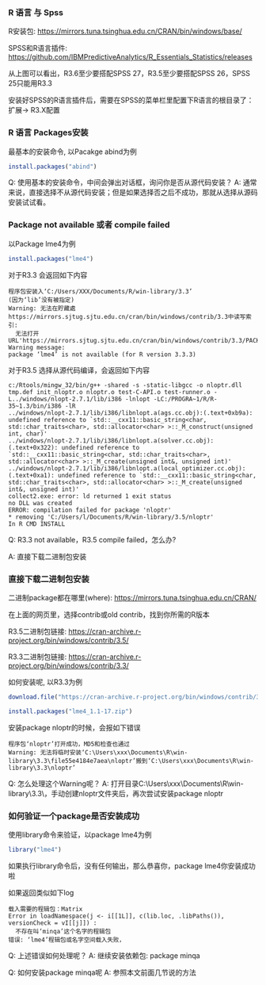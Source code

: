 ### R 语言 与 Spss

R安装包: https://mirrors.tuna.tsinghua.edu.cn/CRAN/bin/windows/base/

SPSS和R语言插件: https://github.com/IBMPredictiveAnalytics/R_Essentials_Statistics/releases

从上图可以看出，R3.6至少要搭配SPSS 27，R3.5至少要搭配SPSS 26，SPSS 25只能用R3.3

安装好SPSS的R语言插件后，需要在SPSS的菜单栏里配置下R语言的根目录了：扩展-> R3.X配置

### R 语言 Packages安装

最基本的安装命令, 以Pacakge abind为例

```R
install.packages("abind") 
```

Q: 使用基本的安装命令，中间会弹出对话框，询问你是否从源代码安装？
A: 通常来说，直接选择不从源代码安装；但是如果选择否之后不成功，那就从选择从源码安装试试看。


### Package not available 或者 compile failed

以Package lme4为例

```R
install.packages("lme4") 
```

对于R3.3 会返回如下内容
```log
程序包安装入‘C:/Users/XXX/Documents/R/win-library/3.3’
(因为‘lib’没有被指定)
Warning: 无法在貯藏處https://mirrors.sjtug.sjtu.edu.cn/cran/bin/windows/contrib/3.3中读写索引:
  无法打开URL'https://mirrors.sjtug.sjtu.edu.cn/cran/bin/windows/contrib/3.3/PACKAGES'
Warning message:
package ‘lme4’ is not available (for R version 3.3.3) 
```

对于R3.5 选择从源代码编译，会返回如下内容

```log
c:/Rtools/mingw_32/bin/g++ -shared -s -static-libgcc -o nloptr.dll tmp.def init_nloptr.o nloptr.o test-C-API.o test-runner.o -L../windows/nlopt-2.7.1/lib/i386 -lnlopt -LC:/PROGRA~1/R/R-35~1.3/bin/i386 -lR
../windows/nlopt-2.7.1/lib/i386/libnlopt.a(ags.cc.obj):(.text+0xb9a): undefined reference to `std::__cxx11::basic_string<char, std::char_traits<char>, std::allocator<char> >::_M_construct(unsigned int, char)'
../windows/nlopt-2.7.1/lib/i386/libnlopt.a(solver.cc.obj):(.text+0x322): undefined reference to `std::__cxx11::basic_string<char, std::char_traits<char>, std::allocator<char> >::_M_create(unsigned int&, unsigned int)'
../windows/nlopt-2.7.1/lib/i386/libnlopt.a(local_optimizer.cc.obj):(.text+0xa1): undefined reference to `std::__cxx11::basic_string<char, std::char_traits<char>, std::allocator<char> >::_M_create(unsigned int&, unsigned int)'
collect2.exe: error: ld returned 1 exit status
no DLL was created
ERROR: compilation failed for package 'nloptr'
* removing 'C:/Users/l/Documents/R/win-library/3.5/nloptr'
In R CMD INSTALL

```

Q: R3.3 not available，R3.5 compile failed，怎么办?

A: 直接下载二进制包安装

### 直接下载二进制包安装

二进制package都在哪里(where): https://mirrors.tuna.tsinghua.edu.cn/CRAN/

在上面的网页里，选择contrib或old contrib，找到你所需的R版本

R3.5二进制包链接: https://cran-archive.r-project.org/bin/windows/contrib/3.5/

R3.3二进制包链接: https://cran-archive.r-project.org/bin/windows/contrib/3.3/

如何安装呢, 以R3.3为例

```R
download.file("https://cran-archive.r-project.org/bin/windows/contrib/3.3/lme4_1.1-17.zip", "lme4_1.1-17.zip")

install.packages("lme4_1.1-17.zip")

```
安装package nloptr的时候，会报如下错误
```log
程序包‘nloptr’打开成功，MD5和检查也通过
Warning: 无法将临时安装‘C:\Users\xxx\Documents\R\win-library\3.3\file55e4184e7aea\nloptr’搬到‘C:\Users\xxx\Documents\R\win-library\3.3\nloptr’
```

Q: 怎么处理这个Warning呢？
A: 打开目录C:\Users\xxx\Documents\R\win-library\3.3\，手动创建nloptr文件夹后，再次尝试安装package nloptr

### 如何验证一个package是否安装成功

使用library命令来验证，以package lme4为例

```R
library("lme4")
```

如果执行library命令后，没有任何输出，那么恭喜你，package lme4你安装成功啦

如果返回类似如下log
```log
载入需要的程辑包：Matrix
Error in loadNamespace(j <- i[[1L]], c(lib.loc, .libPaths()), versionCheck = vI[[j]]) : 
  不存在叫‘minqa’这个名字的程辑包
错误: ‘lme4’程辑包或名字空间载入失败，

```
Q: 上述错误如何处理呢？
A: 继续安装依赖包: package minqa


Q: 如何安装package minqa呢
A: 参照本文前面几节说的方法

